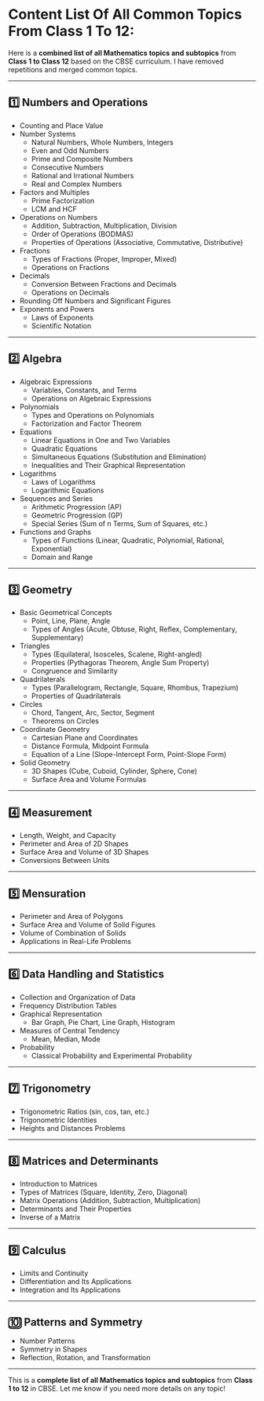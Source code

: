 # Content List Of All Common Topics From Class 1 To 12:

Here is a **combined list of all Mathematics topics and subtopics** from **Class 1 to Class 12** based on the CBSE curriculum. I have removed repetitions and merged common topics.

---

## **1️⃣ Numbers and Operations**

- Counting and Place Value
- Number Systems
  - Natural Numbers, Whole Numbers, Integers
  - Even and Odd Numbers
  - Prime and Composite Numbers
  - Consecutive Numbers
  - Rational and Irrational Numbers
  - Real and Complex Numbers
- Factors and Multiples
  - Prime Factorization
  - LCM and HCF
- Operations on Numbers
  - Addition, Subtraction, Multiplication, Division
  - Order of Operations (BODMAS)
  - Properties of Operations (Associative, Commutative, Distributive)
- Fractions
  - Types of Fractions (Proper, Improper, Mixed)
  - Operations on Fractions
- Decimals
  - Conversion Between Fractions and Decimals
  - Operations on Decimals
- Rounding Off Numbers and Significant Figures
- Exponents and Powers
  - Laws of Exponents
  - Scientific Notation

---

## **2️⃣ Algebra**

- Algebraic Expressions
  - Variables, Constants, and Terms
  - Operations on Algebraic Expressions
- Polynomials
  - Types and Operations on Polynomials
  - Factorization and Factor Theorem
- Equations
  - Linear Equations in One and Two Variables
  - Quadratic Equations
  - Simultaneous Equations (Substitution and Elimination)
  - Inequalities and Their Graphical Representation
- Logarithms
  - Laws of Logarithms
  - Logarithmic Equations
- Sequences and Series
  - Arithmetic Progression (AP)
  - Geometric Progression (GP)
  - Special Series (Sum of n Terms, Sum of Squares, etc.)
- Functions and Graphs
  - Types of Functions (Linear, Quadratic, Polynomial, Rational, Exponential)
  - Domain and Range

---

## **3️⃣ Geometry**

- Basic Geometrical Concepts
  - Point, Line, Plane, Angle
  - Types of Angles (Acute, Obtuse, Right, Reflex, Complementary, Supplementary)
- Triangles
  - Types (Equilateral, Isosceles, Scalene, Right-angled)
  - Properties (Pythagoras Theorem, Angle Sum Property)
  - Congruence and Similarity
- Quadrilaterals
  - Types (Parallelogram, Rectangle, Square, Rhombus, Trapezium)
  - Properties of Quadrilaterals
- Circles
  - Chord, Tangent, Arc, Sector, Segment
  - Theorems on Circles
- Coordinate Geometry
  - Cartesian Plane and Coordinates
  - Distance Formula, Midpoint Formula
  - Equation of a Line (Slope-Intercept Form, Point-Slope Form)
- Solid Geometry
  - 3D Shapes (Cube, Cuboid, Cylinder, Sphere, Cone)
  - Surface Area and Volume Formulas

---

## **4️⃣ Measurement**

- Length, Weight, and Capacity
- Perimeter and Area of 2D Shapes
- Surface Area and Volume of 3D Shapes
- Conversions Between Units

---

## **5️⃣ Mensuration**

- Perimeter and Area of Polygons
- Surface Area and Volume of Solid Figures
- Volume of Combination of Solids
- Applications in Real-Life Problems

---

## **6️⃣ Data Handling and Statistics**

- Collection and Organization of Data
- Frequency Distribution Tables
- Graphical Representation
  - Bar Graph, Pie Chart, Line Graph, Histogram
- Measures of Central Tendency
  - Mean, Median, Mode
- Probability
  - Classical Probability and Experimental Probability

---

## **7️⃣ Trigonometry**

- Trigonometric Ratios (sin, cos, tan, etc.)
- Trigonometric Identities
- Heights and Distances Problems

---

## **8️⃣ Matrices and Determinants**

- Introduction to Matrices
- Types of Matrices (Square, Identity, Zero, Diagonal)
- Matrix Operations (Addition, Subtraction, Multiplication)
- Determinants and Their Properties
- Inverse of a Matrix

---

## **9️⃣ Calculus**

- Limits and Continuity
- Differentiation and Its Applications
- Integration and Its Applications

---

## **🔟 Patterns and Symmetry**

- Number Patterns
- Symmetry in Shapes
- Reflection, Rotation, and Transformation

---

This is a **complete list of all Mathematics topics and subtopics** from **Class 1 to 12** in CBSE. Let me know if you need more details on any topic!
